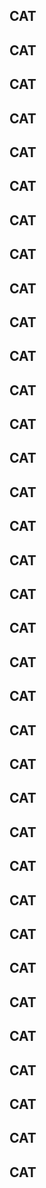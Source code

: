 ## CAT
## CAT
## CAT
## CAT
## CAT
## CAT
## CAT
## CAT
## CAT
## CAT
## CAT
## CAT
## CAT
## CAT
## CAT
## CAT
## CAT
## CAT
## CAT
## CAT
## CAT
## CAT
## CAT
## CAT
## CAT
## CAT
## CAT
## CAT
## CAT
## CAT
## CAT
## CAT
## CAT
## CAT
## CAT
